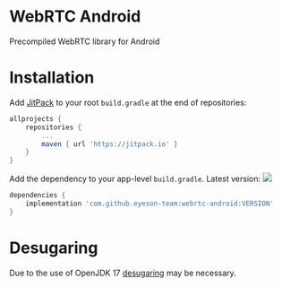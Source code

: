 # WebRTC Android

Precompiled WebRTC library for Android

# Installation
Add [JitPack](https://jitpack.io/) to your root `build.gradle` at the end of repositories:
```gradle
allprojects {
	repositories {
		...
		maven { url 'https://jitpack.io' }
	}
}
```

Add the dependency to your app-level `build.gradle`. Latest version: [![](https://jitpack.io/v/eyeson-team/webrtc-android.svg)](https://jitpack.io/#eyeson-team/webrtc-android)

```gradle
dependencies {
	implementation 'com.github.eyeson-team:webrtc-android:VERSION'
}
```
# Desugaring 
Due to the use of OpenJDK 17 [desugaring](https://developer.android.com/studio/write/java11-nio-support-table) may be necessary.